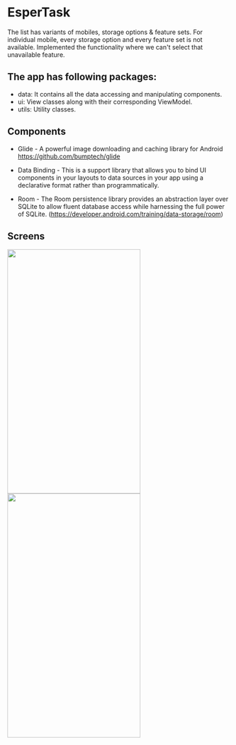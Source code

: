 # EsperTask
The list has variants of mobiles, storage options & feature sets. For individual mobile, every storage option and every feature set is not available. Implemented the functionality where we can't select that unavailable feature.

## The app has following packages:
- data: It contains all the data accessing and manipulating components.
- ui: View classes along with their corresponding ViewModel.
- utils: Utility classes.

## Components
- Glide - A powerful image downloading and caching library for Android https://github.com/bumptech/glide

- Data Binding - This is a support library that allows you to bind UI components in your layouts to data sources in your app using a declarative format rather than programmatically.

- Room - The Room persistence library provides an abstraction layer over SQLite to allow fluent database access while harnessing the full power of SQLite. (https://developer.android.com/training/data-storage/room)

## Screens

 <img src="https://github.com/swatii-solanki/EsperTask/blob/master/device-2021-05-29-161112.png" width="300" height="550"> <img src="https://github.com/swatii-solanki/EsperTask/blob/master/device-2021-05-29-161440.png" width="300" height="550">

